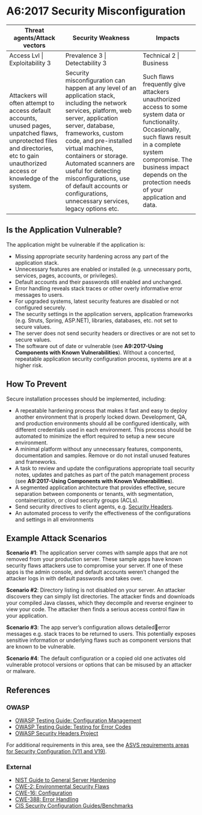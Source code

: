 # A6:2017 Security Misconfiguration

| Threat agents/Attack vectors | Security Weakness           | Impacts               |
| -- | -- | -- |
| Access Lvl \| Exploitability 3 | Prevalence 3 \| Detectability 3 | Technical 2 \| Business |
| Attackers will often attempt to access default accounts, unused pages, unpatched flaws, unprotected files and directories, etc to gain unauthorized access or knowledge of the system. | Security misconfiguration can happen at any level of an application stack, including the network services, platform, web server, application server, database, frameworks, custom code, and pre-installed virtual machines, containers or storage. Automated scanners are useful for detecting misconfigurations, use of default accounts or configurations, unnecessary services, legacy options etc. | Such flaws frequently give attackers unauthorized access to some system data or functionality. Occasionally, such flaws result in a complete system compromise. The business impact depends on the protection needs of your application and data. |

## Is the Application Vulnerable?

The application might be vulnerable if the application is:

* Missing appropriate security hardening across any part of the application stack.
* Unnecessary features are enabled or installed (e.g. unnecessary ports, services, pages, accounts, or privileges).
* Default accounts and their passwords still enabled and unchanged.
* Error handling reveals stack traces or other overly informative error messages to users.
* For upgraded systems, latest security features are disabled or not configured securely.
* The security settings in the application servers, application frameworks (e.g. Struts, Spring, ASP.NET), libraries, databases, etc. not set to secure values.
* The server does not send security headers or directives or are not set to secure values.
* The software out of date or vulnerable (see **A9:2017-Using Components with Known Vulnerabilities**).
Without a concerted, repeatable application security configuration process, systems are at a higher risk.

## How To Prevent

Secure installation processes should be implemented, including:

* A repeatable hardening process that makes it fast and easy to deploy another environment that is properly locked down. Development, QA, and production environments should all be configured identically, with different credentials used in each environment. This process should be automated to minimize the effort required to setup a new secure environment.
* A minimal platform without any unnecessary features, components, documentation and samples. Remove or do not install unused features and frameworks.
* A task to review and update the configurations appropriate toall security notes, updates and patches as part of the patch management process (see **A9:2017-Using Components with Known Vulnerabilities**).
* A segmented application architecture that provides effective, secure separation between components or tenants, with segmentation, containerization, or cloud security groups (ACLs).
* Send security directives to client agents, e.g. [Security Headers](https://www.owasp.org/index.php/OWASP_Secure_Headers_Project).
* An automated process to verify the effectiveness of the configurations and settings in all environments

## Example Attack Scenarios

**Scenario #1**: The application server comes with sample apps that are not removed from your production server. These sample apps have known security flaws attackers use to compromise your server. If one of these apps is the admin console, and default accounts weren’t changed the attacker logs in with default passwords and takes over.

**Scenario #2**: Directory listing is not disabled on your server. An attacker discovers they can simply list directories. The attacker finds and downloads your compiled Java classes, which they decompile and reverse engineer to view your code. The attacker then finds a serious access control flaw in your application.

**Scenario #3**: The app server’s configuration allows detailederror messages e.g. stack traces to be returned to users. This potentially exposes sensitive information or underlying flaws such as component versions that are known to be vulnerable.

**Scenario #4**: The default configuration or a copied old one activates old vulnerable protocol versions or options that can be misused by an attacker or malware.

## References

### OWASP

* [OWASP Testing Guide: Configuration Management](https://www.owasp.org/index.php/Testing_for_configuration_management)
* [OWASP Testing Guide: Testing for Error Codes](https://www.owasp.org/index.php/Testing_for_Error_Code_(OWASP-IG-006))
* [OWASP Security Headers Project](https://www.owasp.org/index.php/OWASP_Secure_Headers_Project)

For additional requirements in this area, see the [ASVS requirements areas for Security Configuration (V11 and V19)](https://www.owasp.org/index.php/ASVS).

### External

* [NIST Guide to General Server Hardening](https://csrc.nist.gov/publications/detail/sp/800-123/final)
* [CWE-2: Environmental Security Flaws](https://cwe.mitre.org/data/definitions/2.html)
* [CWE-16: Configuration](https://cwe.mitre.org/data/definitions/16.html)
* [CWE-388: Error Handling](https://cwe.mitre.org/data/definitions/388.html)
* [CIS Security Configuration Guides/Benchmarks](https://www.cisecurity.org/cis-benchmarks/)
